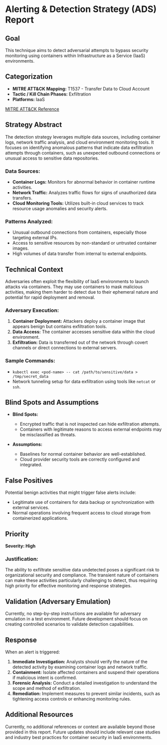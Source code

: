 # Alerting & Detection Strategy (ADS) Report

## Goal
This technique aims to detect adversarial attempts to bypass security monitoring using containers within Infrastructure as a Service (IaaS) environments.

## Categorization
- **MITRE ATT&CK Mapping:** T1537 - Transfer Data to Cloud Account
- **Tactic / Kill Chain Phases:** Exfiltration
- **Platforms:** IaaS

[MITRE ATT&CK Reference](https://attack.mitre.org/techniques/T1537)

## Strategy Abstract
The detection strategy leverages multiple data sources, including container logs, network traffic analysis, and cloud environment monitoring tools. It focuses on identifying anomalous patterns that indicate data exfiltration attempts through containers, such as unexpected outbound connections or unusual access to sensitive data repositories.

### Data Sources:
- **Container Logs:** Monitors for abnormal behavior in container runtime activities.
- **Network Traffic:** Analyzes traffic flows for signs of unauthorized data transfers.
- **Cloud Monitoring Tools:** Utilizes built-in cloud services to track resource usage anomalies and security alerts.

### Patterns Analyzed:
- Unusual outbound connections from containers, especially those targeting external IPs.
- Access to sensitive resources by non-standard or untrusted container images.
- High volumes of data transfer from internal to external endpoints.

## Technical Context
Adversaries often exploit the flexibility of IaaS environments to launch attacks via containers. They may use containers to mask malicious activities, making them harder to detect due to their ephemeral nature and potential for rapid deployment and removal.

### Adversary Execution:
1. **Container Deployment:** Attackers deploy a container image that appears benign but contains exfiltration tools.
2. **Data Access:** The container accesses sensitive data within the cloud environment.
3. **Exfiltration:** Data is transferred out of the network through covert channels or direct connections to external servers.

### Sample Commands:
- `kubectl exec <pod-name> -- cat /path/to/sensitive/data > /tmp/secret_data`
- Network tunneling setup for data exfiltration using tools like `netcat` or `ssh`.

## Blind Spots and Assumptions
- **Blind Spots:** 
  - Encrypted traffic that is not inspected can hide exfiltration attempts.
  - Containers with legitimate reasons to access external endpoints may be misclassified as threats.

- **Assumptions:**
  - Baselines for normal container behavior are well-established.
  - Cloud provider security tools are correctly configured and integrated.

## False Positives
Potential benign activities that might trigger false alerts include:
- Legitimate use of containers for data backup or synchronization with external services.
- Normal operations involving frequent access to cloud storage from containerized applications.

## Priority
**Severity: High**

### Justification:
The ability to exfiltrate sensitive data undetected poses a significant risk to organizational security and compliance. The transient nature of containers can make these activities particularly challenging to detect, thus requiring high priority for effective monitoring and response strategies.

## Validation (Adversary Emulation)
Currently, no step-by-step instructions are available for adversary emulation in a test environment. Future development should focus on creating controlled scenarios to validate detection capabilities.

## Response
When an alert is triggered:
1. **Immediate Investigation:** Analysts should verify the nature of the detected activity by examining container logs and network traffic.
2. **Containment:** Isolate affected containers and suspend their operations if malicious intent is confirmed.
3. **Forensic Analysis:** Conduct a detailed investigation to understand the scope and method of exfiltration.
4. **Remediation:** Implement measures to prevent similar incidents, such as tightening access controls or enhancing monitoring rules.

## Additional Resources
Currently, no additional references or context are available beyond those provided in this report. Future updates should include relevant case studies and industry best practices for container security in IaaS environments.